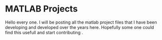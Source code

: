 # MATLAB Projects 

Hello every one. I will be posting all the matlab project files that I have been developing and developed over the years here.
Hopefully some one could find this usefull and start contributing .

